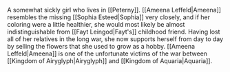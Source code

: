 A somewhat sickly girl who lives in <span class="political-bodies-places">[[Peterny]]</span>.
<span class="people">[[Ameena Leffeld|Ameena]]</span> resembles the missing <span class="people">[[Sophia Esteed|Sophia]]</span> very closely, and if her coloring were a little healthier, she would most likely be almost indistinguishable from <span class="people">[[Fayt Leingod|Fayt's]]</span> childhood friend.
Having lost all of her relatives in the long war, she now supports herself from day to day by selling the flowers that she used to grow as a hobby.
<span class="people">[[Ameena Leffeld|Ameena]]</span> is one of the unfortunate victims of the war between <span class="political-bodies-places">[[Kingdom of Airyglyph|Airyglyph]]</span> and <span class="political-bodies-places">[[Kingdom of Aquaria|Aquaria]]</span>.